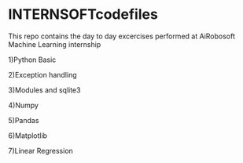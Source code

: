 # INTERNSOFTcodefiles

This repo contains the day to day excercises performed at AiRobosoft Machine Learning internship

1)Python Basic

2)Exception handling

3)Modules and sqlite3

4)Numpy

5)Pandas

6)Matplotlib

7)Linear Regression
